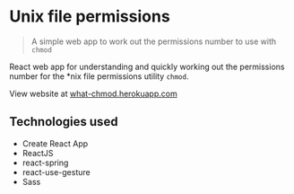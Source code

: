# Unix file permissions
> A simple web app to work out the permissions number to use with `chmod`

React web app for understanding and quickly working out the permissions number for the *nix file permissions utility `chmod`.

View website at [what-chmod.herokuapp.com](https://what-chmod.herokuapp.com)

## Technologies used
* Create React App
* ReactJS
* react-spring
* react-use-gesture
* Sass
